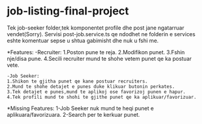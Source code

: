 # job-listing-final-project
Tek job-seeker folder,tek komponentet profile dhe post jane ngatarruar vendet(Sorry). Servisi post-job.service.ts qe ndodhet ne folderin e services eshte komentuar sepse u shtua gabimisht dhe nuk u fshi me.

  *Features:
   -Recruiter:
      1.Poston pune te reja.
      2.Modifikon punet.
      3.Fshin nje/disa pune.
      4.Secili recruiter mund te shohe vetem punet qe ka postuar vete.
    
    -Job Seeker:
    1.Shikon te gjitha punet qe kane postuar recruiters.
    2.Mund te shohe detajet e punes duke klikuar butonin perkates.
    3.Tek detajet e punes,mund te aplikoj ose favorizoj punen e hapur.
    4.Tek profili mund te shohi te gjithe punet qe ka aplikuar/favorizuar.
    
*Missing Features:
1-Job Seeker nuk mund te heqi punet e aplikuara/favorizuara.
2-Search per te kerkuar punet.

